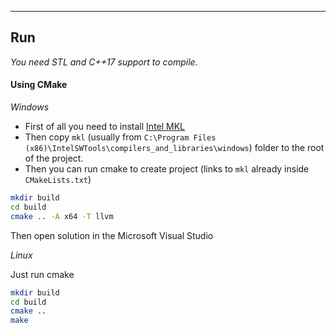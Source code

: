 
---

## Run
*You need STL and C++17 support to compile.*

#### Using CMake

_Windows_

- First of all you need to install [Intel MKL](https://software.intel.com/en-us/mkl)
- Then copy `mkl` (usually from `C:\Program Files (x86)\IntelSWTools\compilers_and_libraries\windows`) folder to the root of the project. 
- Then you can run cmake to create project (links to `mkl` already inside `CMakeLists.txt`)
```bash
mkdir build
cd build
cmake .. -A x64 -T llvm
```
Then open solution in the Microsoft Visual Studio

_Linux_

Just run cmake
```bash
mkdir build
cd build
cmake ..
make
```